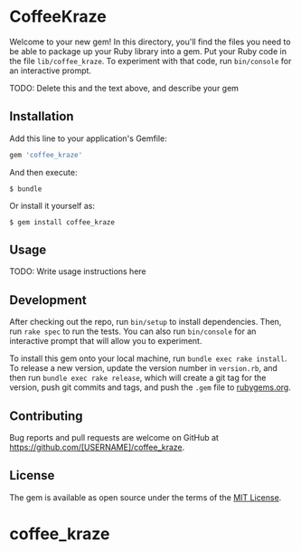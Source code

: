 # CoffeeKraze

Welcome to your new gem! In this directory, you'll find the files you need to be able to package up your Ruby library into a gem. Put your Ruby code in the file `lib/coffee_kraze`. To experiment with that code, run `bin/console` for an interactive prompt.

TODO: Delete this and the text above, and describe your gem

## Installation

Add this line to your application's Gemfile:

```ruby
gem 'coffee_kraze'
```

And then execute:

    $ bundle

Or install it yourself as:

    $ gem install coffee_kraze

## Usage

TODO: Write usage instructions here

## Development

After checking out the repo, run `bin/setup` to install dependencies. Then, run `rake spec` to run the tests. You can also run `bin/console` for an interactive prompt that will allow you to experiment.

To install this gem onto your local machine, run `bundle exec rake install`. To release a new version, update the version number in `version.rb`, and then run `bundle exec rake release`, which will create a git tag for the version, push git commits and tags, and push the `.gem` file to [rubygems.org](https://rubygems.org).

## Contributing

Bug reports and pull requests are welcome on GitHub at https://github.com/[USERNAME]/coffee_kraze.

## License

The gem is available as open source under the terms of the [MIT License](https://opensource.org/licenses/MIT).
# coffee_kraze
